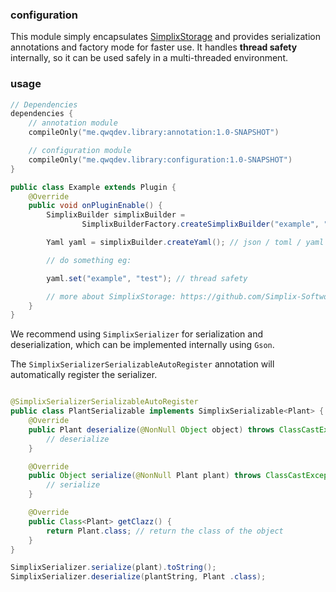### configuration

This module simply encapsulates [SimplixStorage](https://github.com/Simplix-Softworks/SimplixStorage) and provides
serialization annotations and factory mode for faster use. It handles **thread safety** internally, so it can be used
safely in a multi-threaded environment.

### usage

```kotlin
// Dependencies
dependencies {
    // annotation module
    compileOnly("me.qwqdev.library:annotation:1.0-SNAPSHOT")

    // configuration module
    compileOnly("me.qwqdev.library:configuration:1.0-SNAPSHOT")
}
```

```java
public class Example extends Plugin {
    @Override
    public void onPluginEnable() {
        SimplixBuilder simplixBuilder =
                SimplixBuilderFactory.createSimplixBuilder("example", "D:/");

        Yaml yaml = simplixBuilder.createYaml(); // json / toml / yaml

        // do something eg:

        yaml.set("example", "test"); // thread safety

        // more about SimplixStorage: https://github.com/Simplix-Softworks/SimplixStorage/wiki
    }
}
```

We recommend using `SimplixSerializer` for serialization and deserialization, which can be implemented internally using
`Gson`.

The `SimplixSerializerSerializableAutoRegister` annotation will automatically register the serializer.

```java

@SimplixSerializerSerializableAutoRegister
public class PlantSerializable implements SimplixSerializable<Plant> {
    @Override
    public Plant deserialize(@NonNull Object object) throws ClassCastException {
        // deserialize
    }

    @Override
    public Object serialize(@NonNull Plant plant) throws ClassCastException {
        // serialize
    }

    @Override
    public Class<Plant> getClazz() {
        return Plant.class; // return the class of the object
    }
}
```

```java
SimplixSerializer.serialize(plant).toString();
SimplixSerializer.deserialize(plantString, Plant .class);
```